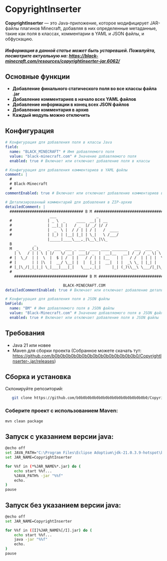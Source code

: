 # CopyrightInserter
**CopyrightInserter** — это Java-приложение, которое модифицирует JAR-файлы плагинов Minecraft, добавляя в них определенные метаданные, такие как поля в классах, комментарии в YAML и JSON файлы, и обфускацию.

##### _Информация в данной статье может быть устаревшей. Пожалуйта, посмотрите актуальную на: https://black-minecraft.com/resources/copyrightinserter-jar.6062/_

## Основные функции
* **Добавление финального статического поля во все классы файла .jar**
* **Добавление комментариев в начало всех YAML файлов**
* **Добавление информации в конец всех JSON файлов**
* **Добавление комментария в архив**
* **Каждый модуль можно отключить**
## Конфигурация
```yml
# Конфигурация для добавления поля в классы Java
field:
  name: "BLACK_MINECRAFT" # Имя добавляемого поля
  value: "black-minecraft.com" # Значение добавляемого поля
  enabled: true # Включает или отключает добавление поля в классы

# Конфигурация для добавления комментариев в YAML файлы
comment: |
  #
  # Black-Minecraft
  #
commentEnabled: true # Включает или отключает добавление комментариев в YAML файлы

# Детализированный комментарий для добавления в ZIP-архив
detailedComment: |
  ################################# B M #################################
                    ___                  _
  #                | _ \  _     ____  __| | __                               #
  #                | __|_| |   / _  |/ _/ |/ /                               #
  #                |  _  \ |  / / | | / |   /  ____                          #
  #                | |_) | |__| |_| | \_|   \ /___/                          #
                   |_____|____\___,_|\__\_|\\_
  B          _                                                               B
  M  _     _(_)_   _  ___  ___ _ ___  ____ ____ _______   ___  ___  _     _  M
    | \   / | | \ | |/   \/ __|  ___|/ _  |  __|__   __| / _/ / _ \| \   / |
  # |  \_/  | |  \  |  $ | /  | |   / / | | |__   | |   / /  | | | |  \_/  | #
  # |       | | |\  |  __/ \__| |  |  |_| |  __|  | |  _\ \_ | |_| |       | #
  # |_|\_/|_|_|_| \_|___|___|_|   \___,_|_|     |_| (_)\\__\ \___/|_|\_/|_| #
  #                                                                          #
    ################################# B M #################################

                          BLACK-MINECRAFT.COM
detailedCommentEnabled: true # Включает или отключает добавление детализированного комментария в ZIP-архив

# Конфигурация для добавления поля в JSON файлы
bmField:
  name: "BM" # Имя добавляемого поля в JSON файлы
  value: "Black-Minecraft.com" # Значение добавляемого поля в JSON файлы
  enabled: true # Включает или отключает добавление поля в JSON файлы

```

## Требования
- Java 21 или новее
- Maven для сборки проекта (Собранное можете скачать тут: https://github.com/b0b0b0b0b0b0b0b0b0b0b0b0b0b0b0b0/CopyrightInserter-.jar/releases)

## Сборка и установка
Склонируйте репозиторий:

```bash
   git clone https://github.com/b0b0b0b0b0b0b0b0b0b0b0b0b0b0b0b0/CopyrightInserter-.jar/
   ```

### Соберите проект с использованием Maven:

```bash
mvn clean package
   ```

## Запуск с указанием версии java:
```bash
@echo off
set JAVA_PATH="C:\Program Files\Eclipse Adoptium\jdk-21.0.3.9-hotspot\bin\java.exe"
set JAR_NAME=CopyrightInserter

for %%f in (*%JAR_NAME%*.jar) do (
    echo start %%f...
    %JAVA_PATH% -jar "%%f"
    echo.
)
pause
   ```
## Запуск без указанием версии java:
```bash
@echo off
set JAR_NAME=CopyrightInserter

for %%f in ([I]%JAR_NAME%[/I].jar) do (
    echo start %%f...
    java -jar "%%f"
    echo.
)
pause
   ```